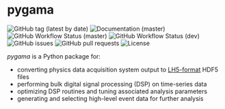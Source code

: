 # pygama

![GitHub tag (latest by date)](https://img.shields.io/github/v/tag/legend-exp/pygama?logo=git)
![Documentation (master)](https://img.shields.io/badge/documentation-online-purple?logo=readthedocs&link=https%3A%2F%2Flegend-exp.github.io%2Fpygama)
![GitHub Workflow Status (master)](https://img.shields.io/github/workflow/status/legend-exp/pygama/pygama/master?label=master%20branch&logo=github)
![GitHub Workflow Status (dev)](https://img.shields.io/github/workflow/status/legend-exp/pygama/pygama/dev?label=dev%20branch&logo=github)
![GitHub issues](https://img.shields.io/github/issues/legend-exp/pygama?logo=github)
![GitHub pull requests](https://img.shields.io/github/issues-pr/legend-exp/pygama?logo=github)
![License](https://img.shields.io/github/license/legend-exp/pygama)

*pygama* is a Python package for:

* converting physics data acquisition system output to [LH5-format](https://github.com/legend-exp/legend-data-format-specs) HDF5 files
* performing bulk digital signal processing (DSP) on time-series data
* optimizing DSP routines and tuning associated analysis parameters
* generating and selecting high-level event data for further analysis

